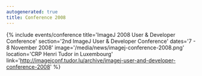 ```yaml
---
autogenerated: true
title: Conference 2008
---
```


{% include events/conference title='ImageJ 2008 User & Developer Conference' section='2nd ImageJ User & Developer Conference' dates='7 - 8 November 2008' image='/media/news/imagej-conference-2008.png' location='CRP Henri Tudor in Luxembourg' link='http://imagejconf.tudor.lu/archive/imagej-user-and-developer-conference-2008' %}

